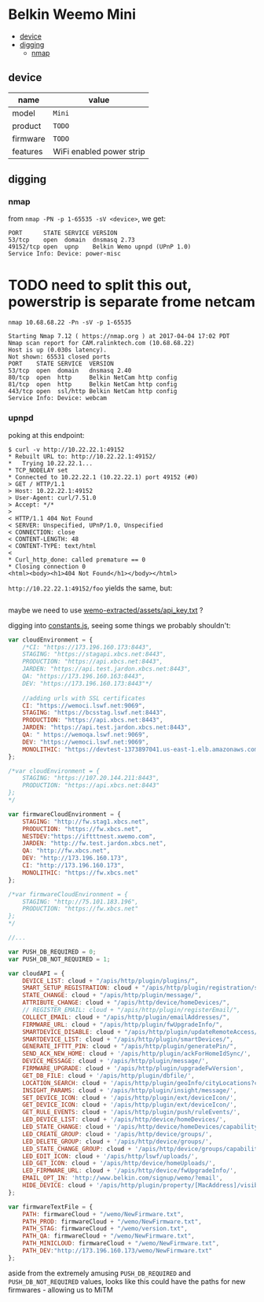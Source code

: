 # Belkin Weemo Mini

- [device](#device)
- [digging](#digging)
  - [nmap](#nmap)


## device
name            | value
----------------|-----
model           | `Mini`
product         | `TODO`
firmware        | `TODO`
features        | WiFi enabled power strip

## digging

### nmap

from `nmap -PN -p 1-65535 -sV <device>`, we get:

```
PORT      STATE SERVICE VERSION
53/tcp    open  domain  dnsmasq 2.73
49152/tcp open  upnp    Belkin Wemo upnpd (UPnP 1.0)
Service Info: Device: power-misc
```

# TODO need to split this out, powerstrip is separate frome netcam

```
nmap 10.68.68.22 -Pn -sV -p 1-65535

Starting Nmap 7.12 ( https://nmap.org ) at 2017-04-04 17:02 PDT
Nmap scan report for CAM.ralinktech.com (10.68.68.22)
Host is up (0.030s latency).
Not shown: 65531 closed ports
PORT    STATE SERVICE  VERSION
53/tcp  open  domain   dnsmasq 2.40
80/tcp  open  http     Belkin NetCam http config
81/tcp  open  http     Belkin NetCam http config
443/tcp open  ssl/http Belkin NetCam http config
Service Info: Device: webcam
```



### upnpd

poking at this endpoint:

```
$ curl -v http://10.22.22.1:49152
* Rebuilt URL to: http://10.22.22.1:49152/
*   Trying 10.22.22.1...
* TCP_NODELAY set
* Connected to 10.22.22.1 (10.22.22.1) port 49152 (#0)
> GET / HTTP/1.1
> Host: 10.22.22.1:49152
> User-Agent: curl/7.51.0
> Accept: */*
>
< HTTP/1.1 404 Not Found
< SERVER: Unspecified, UPnP/1.0, Unspecified
< CONNECTION: close
< CONTENT-LENGTH: 48
< CONTENT-TYPE: text/html
<
* Curl_http_done: called premature == 0
* Closing connection 0
<html><body><h1>404 Not Found</h1></body></html>
```

`http://10.22.22.1:49152/foo` yields the same, but:

```

```

maybe we need to use [wemo-extracted/assets/api_key.txt](wemo-extracted/assets/api_key.txt) ?
 
digging into [constants.js](wemo-extracted/assets/www/js/constants.js), seeing some things we probably shouldn't:
```javascript
var cloudEnvironment = {
    /*CI: "https://173.196.160.173:8443",
    STAGING: "https://stagapi.xbcs.net:8443",
    PRODUCTION: "https://api.xbcs.net:8443",
    JARDEN: "https://api.test.jardon.xbcs.net:8443",
    QA: "https://173.196.160.163:8443",
    DEV: "https://173.196.160.173:8443"*/
		
    //adding urls with SSL certificates
    CI: "https://wemoci.lswf.net:9069",
    STAGING: "https://bcsstag.lswf.net:8443",
    PRODUCTION: "https://api.xbcs.net:8443",
    JARDEN: "https://api.test.jardon.xbcs.net:8443",
    QA: " https://wemoqa.lswf.net:9069",
    DEV: "https://wemoci.lswf.net:9069",
    MONOLITHIC: "https://devtest-1373897041.us-east-1.elb.amazonaws.com:8443"
};

/*var cloudEnvironment = {
    STAGING: "https://107.20.144.211:8443",
    PRODUCTION: "https://api.xbcs.net:8443"
};
*/

var firmwareCloudEnvironment = {
    STAGING: "http://fw.stag1.xbcs.net",
    PRODUCTION: "https://fw.xbcs.net",
    NESTDEV:"https://iftttnest.xwemo.com",
    JARDEN: "http://fw.test.jardon.xbcs.net",
    QA: "http://fw.xbcs.net",
    DEV: "http://173.196.160.173",
    CI: "http://173.196.160.173",
    MONOLITHIC: "https://fw.xbcs.net"
};

/*var firmwareCloudEnvironment = {
    STAGING: "http://75.101.183.196",
    PRODUCTION: "https://fw.xbcs.net"
};
*/

//...

var PUSH_DB_REQUIRED = 0;
var PUSH_DB_NOT_REQUIRED = 1;

var cloudAPI = {
    DEVICE_LIST: cloud + "/apis/http/plugin/plugins/",
    SMART_SETUP_REGISTRATION: cloud + "/apis/http/plugin/registration/smartDevice",
    STATE_CHANGE: cloud + "/apis/http/plugin/message/",
    ATTRIBUTE_CHANGE: cloud + "/apis/http/device/homeDevices/",
    // REGISTER_EMAIL: cloud + "/apis/http/plugin/registerEmail/",
    COLLECT_EMAIL: cloud + "/apis/http/plugin/emailAddresses/",
    FIRMWARE_URL: cloud + "/apis/http/plugin/fwUpgradeInfo/",
    SMARTDEVICE_DISABLE: cloud + "/apis/http/plugin/updateRemoteAccess/",
    SMARTDEVICE_LIST: cloud + "/apis/http/plugin/smartDevices/",
    GENERATE_IFTTT_PIN: cloud + "/apis/http/plugin/generatePin/",
    SEND_ACK_NEW_HOME: cloud + '/apis/http/plugin/ackForHomeIdSync/',
    DEVICE_MESSAGE: cloud + '/apis/http/plugin/message/',
    FIRMWARE_UPGRADE: cloud + '/apis/http/plugin/upgradeFwVersion',
    GET_DB_FILE: cloud + '/apis/http/plugin/dbfile/',
    LOCATION_SEARCH: cloud + '/apis/http/plugin/geoInfo/cityLocations?cityName=',
    INSIGHT_PARAMS: cloud + '/apis/http/plugin/insight/message/',
    SET_DEVICE_ICON: cloud + '/apis/http/plugin/ext/deviceIcon/',
    GET_DEVICE_ICON: cloud + '/apis/http/plugin/ext/deviceIcon/',
    GET_RULE_EVENTS: cloud + '/apis/http/plugin/push/ruleEvents/',
    LED_DEVICE_LIST: cloud + '/apis/http/device/homeDevices/',
    LED_STATE_CHANGE: cloud + '/apis/http/device/homeDevices/capabilityProfile?remoteSync=true',
    LED_CREATE_GROUP: cloud + '/apis/http/device/groups/',
    LED_DELETE_GROUP: cloud + '/apis/http/device/groups/',
    LED_STATE_CHANGE_GROUP: cloud + '/apis/http/device/groups/capabilityProfile?remoteSync=true',
    LED_EDIT_ICON: cloud + '/apis/http/lswf/uploads/',
    LED_GET_ICON: cloud + '/apis/http/device/homeUploads/',
    LED_FIRMWARE_URL: cloud + '/apis/http/device/fwUpgradeInfo/',
    EMAIL_OPT_IN: 'http://www.belkin.com/signup/wemo/?email',
    HIDE_DEVICE: cloud + '/apis/http/plugin/property/[MacAddress]/visibility/0'
};

var firmwareTextFile = {
    PATH: firmwareCloud + "/wemo/NewFirmware.txt",
    PATH_PROD: firmwareCloud + "/wemo/NewFirmware.txt",
    PATH_STAG: firmwareCloud + "/wemo/version.txt",
    PATH_QA: firmwareCloud + "/wemo/NewFirmware.txt",
    PATH_MINICLOUD: firmwareCloud + "/wemo/NewFirmware.txt",
    PATH_DEV:"http://173.196.160.173/wemo/NewFirmware.txt"
};
```

aside from the extremely amusing `PUSH_DB_REQUIRED` and `PUSH_DB_NOT_REQUIRED` values, looks like this could have the paths for new firmwares - allowing us to MiTM
